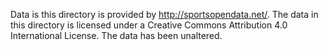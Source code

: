 Data is this directory is provided by http://sportsopendata.net/.
The data in this directory is licensed under a Creative Commons Attribution 4.0 International License.
The data has been unaltered.
